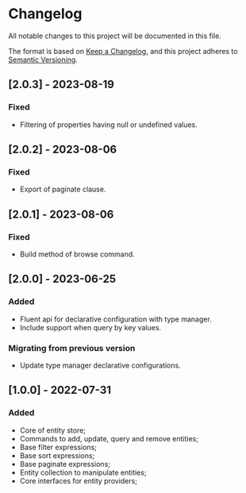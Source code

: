 # Changelog

All notable changes to this project will be documented in this file.

The format is based on [Keep a Changelog](https://keepachangelog.com/en/1.0.0/),
and this project adheres to [Semantic Versioning](https://semver.org/spec/v2.0.0.html).

## [2.0.3] - 2023-08-19

### Fixed

- Filtering of properties having null or undefined values.

## [2.0.2] - 2023-08-06

### Fixed

- Export of paginate clause.

## [2.0.1] - 2023-08-06

### Fixed

- Build method of browse command.

## [2.0.0] - 2023-06-25

### Added

- Fluent api for declarative configuration with type manager.
- Include support when query by key values.

### Migrating from previous version

- Update type manager declarative configurations.

## [1.0.0] - 2022-07-31

### Added

- Core of entity store;
- Commands to add, update, query and remove entities;
- Base filter expressions;
- Base sort expressions;
- Base paginate expressions;
- Entity collection to manipulate entities;
- Core interfaces for entity providers;
